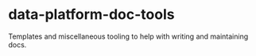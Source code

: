 # data-platform-doc-tools
Templates and miscellaneous tooling to help with writing and maintaining docs.
